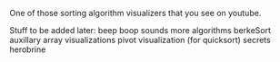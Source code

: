 One of those sorting algorithm visualizers that you see on youtube.

Stuff to be added later:
beep boop sounds
more algorithms
berkeSort
auxillary array visualizations
pivot visualization (for quicksort)
secrets
herobrine
